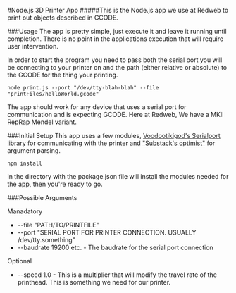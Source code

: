 #Node.js 3D Printer App
#####This is the Node.js app we use at Redweb to print out objects described in GCODE.

###Usage
The app is pretty simple, just execute it and leave it running until completion. There is no point in the applications execution that will require user intervention.

In order to start the program you need to pass both the serial port you will be connecting to your printer on and the path (either relative or absolute) to the GCODE for the thing your printing.

```
node print.js --port "/dev/tty-blah-blah" --file "printFiles/helloWorld.gcode"
```

The app should work for any device that uses a serial port for communication and is expecting GCODE. Here at Redweb, We have a MKII RepRap Mendel variant.

###Initial Setup
This app uses a few modules, [Voodootikigod's Serialport library](https://github.com/voodootikigod/node-serialport) for communicating with the printer and ["Substack's optimist"](https://github.com/substack/node-optimist) for argument parsing.

```
npm install
```

in the directory with the package.json file will install the modules needed for the app, then you're ready to go.

###Possible Arguments

Manadatory
+ --file "PATH/TO/PRINTFILE"
+ --port "SERIAL PORT FOR PRINTER CONNECTION. USUALLY /dev/tty.something"
+ --baudrate 19200 etc. - The baudrate for the serial port connection

Optional
+ --speed 1.0 - This is a multiplier that will modify the travel rate of the printhead. This is something we need for our printer.